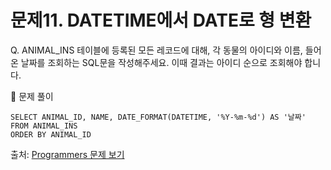 # 문제11. DATETIME에서 DATE로 형 변환

Q. ANIMAL_INS 테이블에 등록된 모든 레코드에 대해, 각 동물의 아이디와 이름, 들어온 날짜를 조회하는 SQL문을 작성해주세요. 이때 결과는 아이디 순으로 조회해야 합니다.

🔑 문제 풀이
```mysql
SELECT ANIMAL_ID, NAME, DATE_FORMAT(DATETIME, '%Y-%m-%d') AS '날짜'
FROM ANIMAL_INS
ORDER BY ANIMAL_ID
```

출처: [Programmers 문제 보기](https://school.programmers.co.kr/learn/courses/30/lessons/59414)
